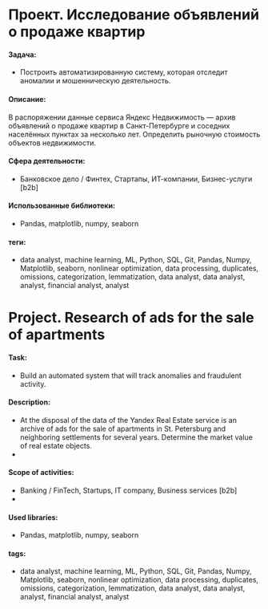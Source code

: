 
# Проект. Исследование объявлений о продаже квартир

#### Задача: 
- Построить автоматизированную систему, которая отследит аномалии и мошенническую деятельность. 

#### Описание:
В распоряжении данные сервиса Яндекс Недвижимость — архив объявлений о продаже квартир в Санкт-Петербурге и соседних населённых пунктах за несколько лет. Определить рыночную стоимость объектов недвижимости.

#### Сфера деятельности:
- Банковское дело / Финтех, Стартапы, ИТ-компании, Бизнес-услуги [b2b]

#### Использованные библиотеки:
- Pandas, matplotlib, numpy, seaborn

#### теги:
- data analyst, machine learning, ML, Python, SQL, Git, Pandas, Numpy, Matplotlib, seaborn, nonlinear optimization, data processing, duplicates, omissions, categorization, lemmatization, data analyst, data analyst, analyst, financial analyst, analyst





# Project. Research of ads for the sale of apartments


#### Task: 
- Build an automated system that will track anomalies and fraudulent activity.

#### Description:
-  At the disposal of the data of the Yandex Real Estate service is an archive of ads for the sale of apartments in St. Petersburg and neighboring settlements for several years. Determine the market value of real estate objects.
-  
#### Scope of activities: 
- Banking / FinTech, Startups, IT company, Business services [b2b] 
- 
#### Used libraries:
- Pandas, matplotlib, numpy, seaborn

#### tags:
- data analyst, machine learning, ML, Python, SQL, Git, Pandas, Numpy, Matplotlib, seaborn, nonlinear optimization, data processing, duplicates, omissions, categorization, lemmatization, data analyst, data analyst, analyst, financial analyst, analyst
